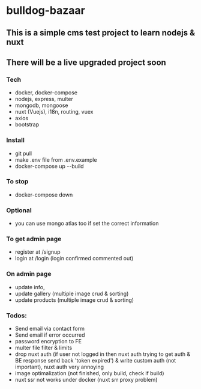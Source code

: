 # bulldog-bazaar

## This is a simple cms test project to learn nodejs & nuxt

## There will be a live upgraded project soon 

### Tech

* docker, docker-compose
* nodejs, express, multer
* mongodb, mongoose
* nuxt (Vuejs), i18n, routing, vuex
* axios
* bootstrap

### Install

* git pull
* make .env file from .env.example
* docker-compose up --build

### To stop

* docker-compose down

### Optional

* you can use mongo atlas too if set the correct information

### To get admin page

* register at /signup
* login at /login (login confirmed commented out)

### On admin page

* update info,
* update gallery (multiple image crud & sorting)
* update products (multiple image crud & sorting)

### Todos:

* Send email via contact form
* Send email if error occurred
* password encryption to FE
* multer file filter & limits
* drop nuxt auth (if user not logged in then nuxt auth trying to get auth & BE response send back 'token expired') & write custom auth (not important), nuxt auth very annoying
* image optimalization (not finished, only build, check if build)
* nuxt ssr not works under docker (nuxt srr proxy problem)

